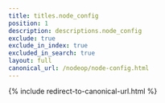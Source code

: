 ```yaml
---
title: titles.node_config
position: 1
description: descriptions.node_config
exclude: true
exclude_in_index: true
excluded_in_search: true
layout: full
canonical_url: /nodeop/node-config.html
---
```

{% include redirect-to-canonical-url.html %}
